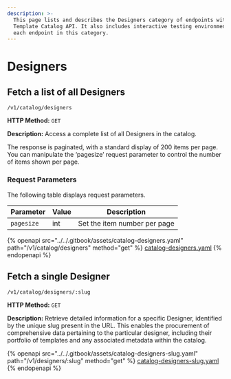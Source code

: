 ```yaml
---
description: >-
  This page lists and describes the Designers category of endpoints within the
  Template Catalog API. It also includes interactive testing environments for
  each endpoint in this category.
---
```


# Designers

## Fetch a list of all Designers

`/v1/catalog/designers`

**HTTP Method:** `GET`

**Description:** Access a complete list of all Designers in the catalog.

The response is paginated, with a standard display of 200 items per page. You can manipulate the ‘pagesize’ request parameter to control the number of items shown per page.

### Request Parameters

The following table displays request parameters.

| Parameter  | Value | Description                  |
| ---------- | ----- | ---------------------------- |
| `pagesize` | int   | Set the item number per page |

{% openapi src="../../.gitbook/assets/catalog-designers.yaml" path="/v1/catalog/designers" method="get" %}
[catalog-designers.yaml](../../.gitbook/assets/catalog-designers.yaml)
{% endopenapi %}

## Fetch a single Designer

`/v1/catalog/designers/:slug`

**HTTP Method:** `GET`

**Description:** Retrieve detailed information for a specific Designer, identified by the unique slug present in the URL. This enables the procurement of comprehensive data pertaining to the particular designer, including their portfolio of templates and any associated metadata within the catalog.

{% openapi src="../../.gitbook/assets/catalog-designers-slug.yaml" path="/v1/designers/:slug" method="get" %}
[catalog-designers-slug.yaml](../../.gitbook/assets/catalog-designers-slug.yaml)
{% endopenapi %}
